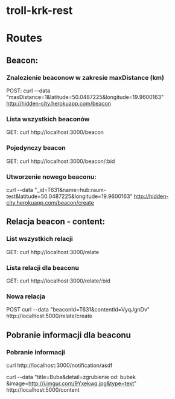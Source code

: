 # troll-krk-rest

# Routes

## Beacon:

### Znalezienie beaconow w zakresie maxDistance (km)
POST:
curl --data "maxDistance=1&latitude=50.0487225&longitude=19.9600163" http://hidden-city.herokuapp.com/beacon

### Lista wszystkich beaconów
GET:
curl http://localhost:3000/beacon

### Pojedynczy beacon
GET:
curl http://localhost:3000/beacon/:bid

### Utworzenie nowego beaconu:
curl --data "_id=T631&name=hub:raum-test&latitude=50.0487225&longitude=19.9600163" http://hidden-city.herokuapp.com/beacon/create


## Relacja beacon - content:

### List wszystkich relacji
GET:
curl http://localhost:3000/relate


### Lista relacji dla beaconu
GET:
curl http://localhost:3000/relate/:bid

### Nowa relacja
POST
curl --data "beaconId=T631&contentId=VyqJgnDv" http://localhost:5000/relate/create


## Pobranie informacji dla beaconu

### Pobranie informacji

curl http://localhost:3000/notification/asdf

curl --data "title=Buba&detail=zgrubienie od: bubek &image=http://i.imgur.com/9Yxekwq.jpg&type=text" http://localhost:5000/content
